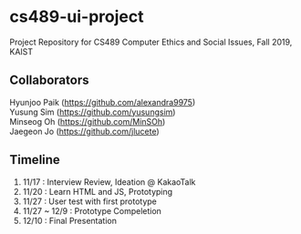 # cs489-ui-project

Project Repository for CS489 Computer Ethics and Social Issues, Fall 2019, KAIST

## Collaborators

Hyunjoo Paik (https://github.com/alexandra9975)  
Yusung Sim (https://github.com/yusungsim)  
Minseog Oh (https://github.com/MinSOh)  
Jaegeon Jo (https://github.com/jlucete)  

## Timeline

1. 11/17 : Interview Review, Ideation @ KakaoTalk
2. 11/20 : Learn HTML and JS, Prototyping
3. 11/27 : User test with first prototype
4. 11/27 ~ 12/9 : Prototype Compeletion
5. 12/10 : Final Presentation
